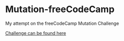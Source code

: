 # Mutation-freeCodeCamp

My attempt on the freeCodeCamp Mutation Challenge

[Challenge can be found here](https://www.freecodecamp.org/learn/javascript-algorithms-and-data-structures/basic-algorithm-scripting/mutations)